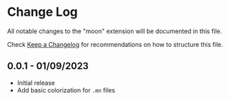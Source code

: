 # Change Log

All notable changes to the "moon" extension will be documented in this file.

Check [Keep a Changelog](http://keepachangelog.com/) for recommendations on how to structure this file.

## 0.0.1 - 01/09/2023

- Initial release
- Add basic colorization for `.mn` files